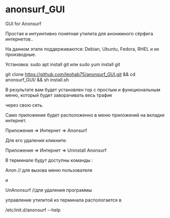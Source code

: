 # anonsurf_GUI
GUI for Anonsurf

Простая и интуинтивно понятная утилита для анонимного сёрфига интернетов..

На данном этапе поддерживаются: Debian, Ubuntu, Fedora, RHEL  и их производные.

Установка:  sudo apt install git или sudo yum install git

git clone https://github.com/leohab75/anonsurf_GUI.git && cd anonsurf_GUI/ && sh install.sh

В результате вам будет установлен тор с простым и функциональным меню, который будет заворачивать весь трафик 

через свою сеть.

Само приложение будет расположенно в меню приложений на вкладке интернет.

Приложения => Интернет => Anonsurf

Для его удаления кликните:

Приложения => Интернет => Uninstall Anonsurf

В терминале будут доступны команды : 

Anon  // для вызова меню пользователя

и 

UnAnonsurf  //для удаления программы

управление утилитой из терминала распологается в 

/etc/init.d/anonsurf --help






